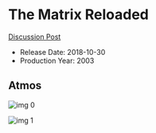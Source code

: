 # The Matrix Reloaded

[Discussion Post](https://www.avsforum.com/threads/bass-eq-for-filtered-movies.2995212/post-57021694)

* Release Date: 2018-10-30
* Production Year: 2003

## Atmos

![img 0](https://i.imgur.com/FJ10kNh.jpg)

![img 1](https://i.imgur.com/Z6OVMqY.jpg)


